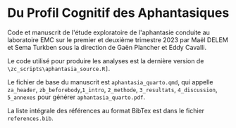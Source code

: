 # Du Profil Cognitif des Aphantasiques

Code et manuscrit de l'étude exploratoire de l'aphantasie conduite au laboratoire EMC sur le premier et deuxième trimestre 2023 par Maël DELEM et Sema Turkben sous la direction de Gaën Plancher et Eddy Cavalli.

Le code utilisé pour produire les analyses est la dernière version de `\zc_scripts\aphantasia_source.R]`. 

Le fichier de base du manuscrit est `aphantasia_quarto.qmd`, qui appelle `za_header`, `zb_beforebody`,`1_intro`, `2_methode`, `3_resultats`, `4_discussion`, `5_annexes` pour générer `aphantasia_quarto.pdf`.

La liste intégrale des références au format BibTex est dans le fichier `references.bib`.